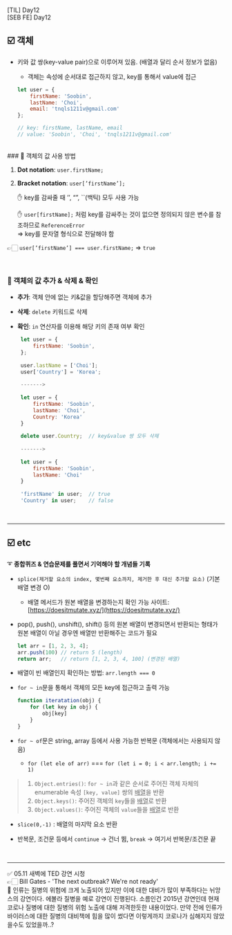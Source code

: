 [TIL] Day12<br/>
[SEB FE] Day12

## ☑️ 객체

- 키와 값 쌍(key-value pair)으로 이루어져 있음. (배열과 달리 순서 정보가 없음)
    - 객체는 속성에 순서대로 접근하지 않고, key를 통해서 value에 접근

  ```jsx
  let user = {
      firstName: 'Soobin',
      lastName: 'Choi',
      email: 'tnqls1211v@gmail.com'
  };

  // key: firstName, lastName, email
  // value: 'Soobin', 'Choi', 'tnqls1211v@gmail.com'
  ```
<br/>
### 📎 객체의 값 사용 방법

1. **Dot notation**: `user.firstName;`
2. **Bracket notation**: `user[’firstName’];` 
    
    ✋ key를 감싸줄 때 ’’, “”, ``(백틱) 모두 사용 가능
    
    ✋ `user[firstName];` 처럼 key를 감싸주는 것이 없으면 정의되지 않은 변수를 참조하므로 `ReferenceError`  
    ⇒ key를 문자열 형식으로 전달해야 함
    

👉🏻 `user[’firstName’] === user.firstName;`  ⇒  `true`

<br/>

### 📎 객체의 값 추가 & 삭제 & 확인
>
- **추가**: 객체 안에 없는 키&값을 할당해주면 객체에 추가
- **삭제**: `delete` 키워드로 삭제
- **확인**: `in` 연산자를 이용해 해당 키의 존재 여부 확인
    
   ```jsx
    let user = {
    	firstName: 'Soobin',
    };
    
    user.lastName = ['Choi'];
    user['Country'] = 'Korea';
    
    ------->
    
    let user = {
    	firstName: 'Soobin',
    	lastName: 'Choi',
    	Country: 'Korea'
    }
    
    delete user.Country;  // key&value 쌍 모두 삭제
    
    ------->
    
    let user = {
    	firstName: 'Soobin',
    	lastName: 'Choi'
    }
    
    'firstName' in user;  // true
    'Country' in user;    // false
   ```
    

<br/>
<hr/>

## ☑️ etc

➰ **종합퀴즈 & 연습문제를 풀면서 기억해야 할 개념들 기록**

- `splice(제거할 요소의 index, 몇번째 요소까지, 제거한 후 대신 추가할 요소)` (기본 배열 변경 O)
    - 배열 메서드가 원본 배열을 변경하는지 확인 가능 사이트: [https://doesitmutate.xyz/](https://doesitmutate.xyz/)
   
- pop(), push(), unshift(), shift() 등의 원본 배열이 변경되면서 반환되는 형태가 원본 배열이 아닐 경우엔 배열만 반환해주는 코드가 필요
    ```jsx
    let arr = [1, 2, 3, 4];
    arr.push(100) // return 5 (length)
    return arr;   // return [1, 2, 3, 4, 100] (변경된 배열)
    ```
    
- 배열이 빈 배열인지 확인하는 방법: `arr.length === 0`

- `for ~ in`문을 통해서 객체의 모든 key에 접근하고 출력 가능   
    ```jsx
    function iteratation(obj) {
    	for (let key in obj) {
    		obj[key]
    	}
    }
    ```
    
- `for ~ of`문은 string, array 등에서 사용 가능한 반복문 (객체에서는 사용되지 않음)
    - `for (let ele of arr)`  === `for (let i = 0; i < arr.length; i += 1)`
    
> 1. `Object.entries()`: `for ~ in`과 같은 순서로 주어진 객체 자체의 enumerable 속성 `[key, value]` 쌍의 <u>배열</u>을 반환
> 2. `Object.keys()`: 주어진 객체의 `key`들을 <u>배열</u>로 반환
> 3. `Object.values()`: 주어진 객체의 `value`들을 <u>배열</u>로 반환

* `slice(0,-1)` : 배열의 마지막 요소 반환
    
* 반복문, 조건문 등에서 `continue` -> 건너 뜀, `break` -> 여기서 반복문/조건문 끝


<br/>
<hr/>
✅ 05.11 새벽에 TED 강연 시청 <br/>
👉🏻 Bill Gates - 'The next outbreak? We're not ready'<br/>
🎤 인류는 질병의 위험에 크게 노출되어 있지만 이에 대한 대비가 많이 부족하다는 뉘앙스의 강연이다. 에볼라 질병을 예로 강연이 진행된다. 소름인건 2015년 강연인데 현재 코로나 질병에 대한 질병의 위험 노출에 대해 저격한듯한 내용이었다. 만약 전에 인류가 바이러스에 대한 질병의 대비책에 힘을 많이 썼다면 이렇게까지 코로나가 심해지지 않았을수도 있었을까..?

